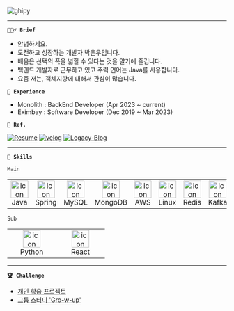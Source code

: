![ghipy](https://user-images.githubusercontent.com/50124623/210032601-e6e9eb8c-8cbf-4b3a-8257-932e39d5ae31.gif)

---  

**`💁🏻‍♂️ Brief`**

- 안녕하세요. 
- 도전하고 성장하는 개발자 박은우입니다.  
- 배움은 선택의 폭을 넓힐 수 있다는 것을 알기에 즐깁니다.  
- 백엔드 개발자로 근무하고 있고 주력 언어는 Java를 사용합니다.  
- 요즘 저는, 객체지향에 대해서 관심이 많습니다.

**`💼 Experience`**
- Monolith : BackEnd Developer  (Apr 2023 ~ current)  
- Eximbay  : Software Developer (Dec 2019 ~ Mar 2023)  

**`🧐 Ref.`**  

[![Resume](https://img.shields.io/badge/Resume-black?style=social&logo=notion&Lists&logoColor=black)](https://ieunune.notion.site/d836ecc9172144d4b39f185b89f16a62)
[![velog](https://img.shields.io/badge/Velog-20C997?style=social&logo=velog&logoColor=black)](https://velog.io/@ieunune)
[![Legacy-Blog](https://img.shields.io/badge/Tstory-black?style=social&logo=tistory&logoColor=black)](https://96-brain.tistory.com/category)

---

**`🚀 Skills`**

`Main`

<table>
  <tr>
    <td align="center" width="96">
      <img src="https://skillicons.dev/icons?i=java" alt="icon" width="40" height="40" />
      <br>Java
    </td> 
    <td align="center" width="96">
      <img src="https://skillicons.dev/icons?i=spring" alt="icon" width="40" height="40" />
      <br>Spring
    </td>
    <td align="center" width="96">
      <img src="https://skillicons.dev/icons?i=mysql" alt="icon" width="40" height="40" />
      <br>MySQL
    </td>    
    <td align="center" width="96">
      <img src="https://skillicons.dev/icons?i=mongodb" alt="icon" width="40" height="40" />
      <br>MongoDB
    </td>    
    <td align="center" width="96">
      <img src="https://skillicons.dev/icons?i=aws" alt="icon" width="40" height="40" />
      <br>AWS
    </td>
    <td align="center" width="96">
      <img src="https://skillicons.dev/icons?i=linux" alt="icon" width="40" height="40" />
      <br>Linux
    </td> 
    <td align="center" width="96">
      <img src="https://skillicons.dev/icons?i=redis" alt="icon" width="40" height="40" />
      <br>Redis
    </td>
    <td align="center" width="96">
      <img src="https://skillicons.dev/icons?i=kafka" alt="icon" width="40" height="40" />
      <br>Kafka
    </td>
  </tr>
</table>

`Sub`  
<table>
  <tr>
    <td align="center" width="96">
      <img src="https://skillicons.dev/icons?i=python" alt="icon" width="40" height="40" />
      <br>Python
    </td>
    <td align="center" width="96">
      <img src="https://skillicons.dev/icons?i=react" alt="icon" width="40" height="40" />
      <br>React
    </td>
  </tr>
</table>

---
**`🏆 Challenge`**
- [개인 학습 프로젝트](https://github.com/noah-personal-learning)
- [그룹 스터디 'Gro-w-up'](https://github.com/gro-w-up)
